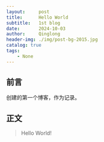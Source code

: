 ```yaml
---
layout:     post
title:      Hello World
subtitle:   1st blog
date:       2024-10-03
author:     Qinglong
header-img: ./img/post-bg-2015.jpg
catalog: true
tags:
    - None
---
```


## 前言

创建的第一个博客，作为记录。



## 正文
>Hello World!

